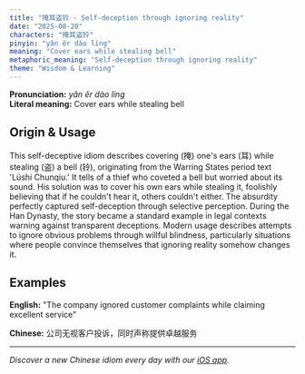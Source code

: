 ```yaml
---
title: "掩耳盗铃 - Self-deception through ignoring reality"
date: "2025-08-20"
characters: "掩耳盗铃"
pinyin: "yǎn ěr dào líng"
meaning: "Cover ears while stealing bell"
metaphoric_meaning: "Self-deception through ignoring reality"
theme: "Wisdom & Learning"
---
```


**Pronunciation:** *yǎn ěr dào líng*  
**Literal meaning:** Cover ears while stealing bell

## Origin & Usage

This self-deceptive idiom describes covering (掩) one's ears (耳) while stealing (盗) a bell (铃), originating from the Warring States period text 'Lüshi Chunqiu.' It tells of a thief who coveted a bell but worried about its sound. His solution was to cover his own ears while stealing it, foolishly believing that if he couldn't hear it, others couldn't either. The absurdity perfectly captured self-deception through selective perception. During the Han Dynasty, the story became a standard example in legal contexts warning against transparent deceptions. Modern usage describes attempts to ignore obvious problems through willful blindness, particularly situations where people convince themselves that ignoring reality somehow changes it.

## Examples

**English:** "The company ignored customer complaints while claiming excellent service"

**Chinese:** 公司无视客户投诉，同时声称提供卓越服务

---

*Discover a new Chinese idiom every day with our [iOS app](https://apps.apple.com/us/app/daily-chinese-idioms/id6740611324).*
